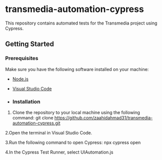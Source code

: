 # transmedia-automation-cypress
This repository contains automated tests for the Transmedia project using Cypress.

## Getting Started
### Prerequisites

Make sure you have the following software installed on your machine:
- [Node.js](https://nodejs.org/)
- [Visual Studio Code](https://code.visualstudio.com/)

- ### Installation

1. Clone the repository to your local machine using the following command: 
   git clone https://github.com/zaahidahmad31/transmedia-automation-cypress.git

2.Open the terminal in Visual Studio Code.

3.Run the following command to open Cypress:
npx cypress open

4.In the Cypress Test Runner, select 
UIAutomation.js
